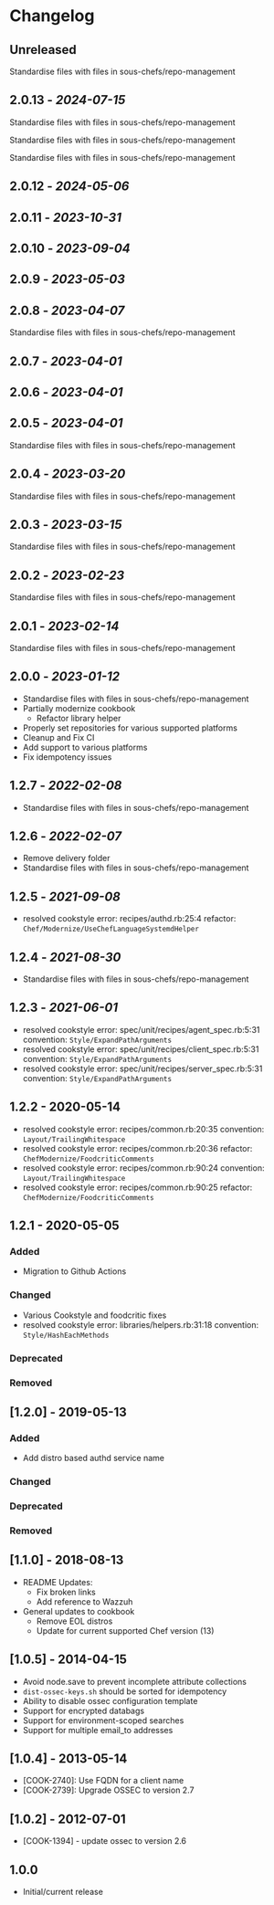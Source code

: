 # Changelog

## Unreleased

Standardise files with files in sous-chefs/repo-management

## 2.0.13 - *2024-07-15*

Standardise files with files in sous-chefs/repo-management

Standardise files with files in sous-chefs/repo-management

Standardise files with files in sous-chefs/repo-management

## 2.0.12 - *2024-05-06*

## 2.0.11 - *2023-10-31*

## 2.0.10 - *2023-09-04*

## 2.0.9 - *2023-05-03*

## 2.0.8 - *2023-04-07*

Standardise files with files in sous-chefs/repo-management

## 2.0.7 - *2023-04-01*

## 2.0.6 - *2023-04-01*

## 2.0.5 - *2023-04-01*

Standardise files with files in sous-chefs/repo-management

## 2.0.4 - *2023-03-20*

Standardise files with files in sous-chefs/repo-management

## 2.0.3 - *2023-03-15*

Standardise files with files in sous-chefs/repo-management

## 2.0.2 - *2023-02-23*

Standardise files with files in sous-chefs/repo-management

## 2.0.1 - *2023-02-14*

Standardise files with files in sous-chefs/repo-management

## 2.0.0 - *2023-01-12*

- Standardise files with files in sous-chefs/repo-management
- Partially modernize cookbook
   - Refactor library helper
- Properly set repositories for various supported platforms
- Cleanup and Fix CI
- Add support to various platforms
- Fix idempotency issues

## 1.2.7 - *2022-02-08*

- Standardise files with files in sous-chefs/repo-management

## 1.2.6 - *2022-02-07*

- Remove delivery folder
- Standardise files with files in sous-chefs/repo-management

## 1.2.5 - *2021-09-08*

- resolved cookstyle error: recipes/authd.rb:25:4 refactor: `Chef/Modernize/UseChefLanguageSystemdHelper`

## 1.2.4 - *2021-08-30*

- Standardise files with files in sous-chefs/repo-management

## 1.2.3 - *2021-06-01*

- resolved cookstyle error: spec/unit/recipes/agent_spec.rb:5:31 convention: `Style/ExpandPathArguments`
- resolved cookstyle error: spec/unit/recipes/client_spec.rb:5:31 convention: `Style/ExpandPathArguments`
- resolved cookstyle error: spec/unit/recipes/server_spec.rb:5:31 convention: `Style/ExpandPathArguments`

## 1.2.2 - 2020-05-14

- resolved cookstyle error: recipes/common.rb:20:35 convention: `Layout/TrailingWhitespace`
- resolved cookstyle error: recipes/common.rb:20:36 refactor: `ChefModernize/FoodcriticComments`
- resolved cookstyle error: recipes/common.rb:90:24 convention: `Layout/TrailingWhitespace`
- resolved cookstyle error: recipes/common.rb:90:25 refactor: `ChefModernize/FoodcriticComments`

## 1.2.1 - 2020-05-05

### Added

- Migration to Github Actions

### Changed

- Various Cookstyle and foodcritic fixes
- resolved cookstyle error: libraries/helpers.rb:31:18 convention: `Style/HashEachMethods`

### Deprecated

### Removed

## [1.2.0] - 2019-05-13

### Added

- Add distro based authd service name

### Changed

### Deprecated

### Removed

## [1.1.0] - 2018-08-13

- README Updates:
   - Fix broken links
   - Add reference to Wazzuh
- General updates to cookbook
   - Remove EOL distros
   - Update for current supported Chef version (13)

## [1.0.5] - 2014-04-15

- Avoid node.save to prevent incomplete attribute collections
- `dist-ossec-keys.sh` should be sorted for idempotency
- Ability to disable ossec configuration template
- Support for encrypted databags
- Support for environment-scoped searches
- Support for multiple email_to addresses

## [1.0.4] - 2013-05-14

- [COOK-2740]: Use FQDN for a client name
- [COOK-2739]: Upgrade OSSEC to version 2.7

## [1.0.2] - 2012-07-01

- [COOK-1394] - update ossec to version 2.6

## 1.0.0

- Initial/current release
